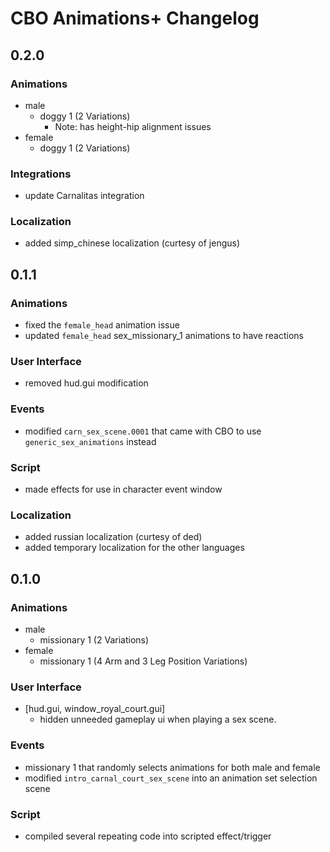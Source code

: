 ﻿# CBO Animations+ Changelog

## 0.2.0

### Animations

- male
  - doggy 1 (2 Variations)
    - Note: has height-hip alignment issues
- female
  - doggy 1 (2 Variations)

### Integrations

- update Carnalitas integration

### Localization

- added simp_chinese localization (curtesy of jengus)

## 0.1.1

### Animations

- fixed the `female_head` animation issue
- updated `female_head` sex_missionary_1 animations to have reactions

### User Interface

- removed hud.gui modification

### Events

- modified `carn_sex_scene.0001` that came with CBO to use `generic_sex_animations` instead

### Script

- made effects for use in character event window

### Localization

- added russian localization (curtesy of ded)
- added temporary localization for the other languages

## 0.1.0

### Animations

- male
  - missionary 1 (2 Variations)
- female
  - missionary 1 (4 Arm and 3 Leg Position Variations)

### User Interface

- [hud.gui, window_royal_court.gui]
  - hidden unneeded gameplay ui when playing a sex scene.

### Events

- missionary 1 that randomly selects animations for both male and female
- modified `intro_carnal_court_sex_scene` into an animation set selection scene

### Script

- compiled several repeating code into scripted effect/trigger

